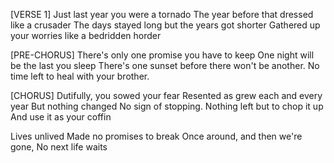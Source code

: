 [VERSE 1]
Just last year you were a tornado
The year before that dressed like a crusader
The days stayed long but the years got shorter
Gathered up your worries like a bedridden horder

[PRE-CHORUS]
There's only one promise you have to keep
One night will be the last you sleep
There's one sunset before there won't be another.
No time left to heal with your brother.

[CHORUS]
Dutifully, you sowed your fear
Resented as grew each and every year
But nothing changed
No sign of stopping.
Nothing left but to chop it up
And use it as your coffin

Lives unlived
Made no promises to break
Once around, and then we're gone,
No next life waits

